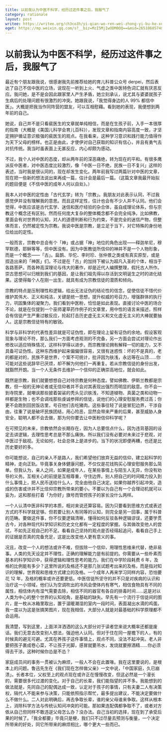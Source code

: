 ```yaml
---
title: 以前我认为中医不科学，经历过这件事之后，我服气了
category: rationale
layout: post
writee: https://writee.org/ch3co3h/yi-qian-wo-ren-wei-zhong-yi-bu-ke-xue-jing-li-guo-zhe-jian-shi-zhi-hou-wo-fu-qi
eget: https://mp.weixin.qq.com/s?__biz=MzI5MjIwODM0OQ==&mid=2651868574&idx=1&sn=53a3b0b48c8b7f66e128934d4ee2e225&chksm=f7e0062cc0978f3aa1a979704d90c55f65402d29fbd9119a8465e97ab261e3fe19fd68c563e1&token=332977848&lang=zh_CN#rd
---
```


# 以前我认为中医不科学，经历过这件事之后，我服气了

最近有个朋友跟我说，很感谢我先前推荐给她的育儿科普公众号 derpei，然后表达了自己不信中医的立场，说现在一听到上火、气虚之类中医特色词汇就有厌恶反应。我问她，是不是会因此跟家里人产生矛盾，她立刻承认，说尤其与婆婆就孩子生病后的处理问题有很激烈的冲突。她跟我说，「我觉得身边的人 99% 都信中医」。大概是把我当作同阵营的盟友，可以互相慰藉。看到她的表现，我便想到两年前的自己。

她说，自己并不是只看裴医生的文章就单纯相信，而是在生孩子前，入手一本很厚的指南（大概是《美国儿科学会育儿百科》），发现文章和指南内容高度一致，才坚定拥护循证意识极强的裴医生的观点。在我看来，这种学习意识和践行能力值得作为天下父母的榜样。也正是由此，才使伊对自己获取的知识有信心，并且有勇气去对抗传统。我当时虽表面上无甚反应，内心却颇为感动。

不过，我个人对中医的态度，却从两年前的深恶痛绝，转为现在的平和。有很多鹰派反中医者，对中医态度比较激烈，像「中医一日不绝，民族一日不复兴」这样的表述，当时我是很认同的，现在却发生变化。两年前我写过两篇针对中医的文章，现在把一些新的想法说出来再成一篇，估计会是最后一篇。（这篇文章我最开始拟的题目便是《不信中医的成年人何以自处》。）

我本人对中医的定性由「古代玄学」转为「宗教」。我朋友对此表示认同，不过我感觉伊并没有理解我的意思。而且这样定性，估计也会有不少人并不认同。他们会觉得，中医应该是古代玄学、迷信和医疗经验的杂合体，虽自成理论体系，但与宗教这个概念还有区别。然而任何庞大复杂的整体概念都不会完全纯净。比如佛教，里面会有对世界的认知，对人的道德判断和行为约束，不是完全的迷信产物，但整体而言，仍然被定性为宗教。我说中医是宗教，是立足于当下，对它特殊的身份地位给出的定性。

一般而言，宗教中总会有个「神」或占据「神」地位的角色出现——释迦牟尼，穆罕默德，耶稣等等，但中医没有。因为中医教徒所信仰的神并不是一个人物形象，而是一个概念——「古」。扁鹊、华佗、李时珍、张仲景之类或有真实原型，或是捏造出来的「神医」们，不过是在「古」的加持下被认为超凡入圣的个体，相当于各路菩萨。而各种高深理论与伟大的著作，却是近代人编撰整理，假托古人所作。崇古思想可以归根到我们的基因，是让我们祖先得以存活到文明诞生之时的进化结果。这使得每个人在刚一出生，就具有成为宗教信徒的潜质和倾向。

宗教的特点是压制理性和逻辑，给出无法证伪的结论性的信念，促使信徒不惜代价维护其伟大、正义和纯洁，关键是统一思想，提升权威的号召力，增强群体的执行力，巩固集体的凝聚力。我们看到中医粉，恰恰是如此表现。直接讨论中医的场合不论，就是在仅提到一个巫师灌草药作例子的文章里，用中性的语言来描述，照样会有信徒产生严重过敏反应，抡起打击历史虚无主义和文化虚无主义的大棒就要抽人。这是宗教信徒特有的敏锐。

科学与非科学的代表性差异就是可证伪性，即在理论上留有证伪的余地。假设客观现象与理论不符，那么我们一方面考虑观测的不完备，另一方面会尝试对理论作出修改以适应特殊情况，这样科学得以进步。而宗教理论拥有解释一切的能力，又不具备可证伪性。这种东西维护起来偏偏很容易，又很有迷惑性：坏的不是真的，老的都是对的，民族不是世界，个案不可统计，批评因为肤浅，永远等在山顶……你可能对这些说辞早已厌烦，却不解为何他们一再重复。若从宗教信徒的身份出发，就豁然开朗。当一个人无条件去维护一个信仰的正确崇高地位，就会如此。

既然是宗教，我们就要想想自己对待宗教是何种态度。譬如佛教、伊斯兰教都是宗教，但一般的无神论者或无信仰者并不会对其表现出强烈而明显的敌意。你不会一到寺院里，就嘲讽那些披着袈裟的秃头见识肤浅，不知道植物、真菌之类和动物一样都是生物；也不会调戏那些虔诚参拜的信徒，说他们的心理安慰服务费过高；你更不会跑到回民饭店里，号召他们去吃猪肉。这些事往轻了说是冒犯边界，干涉自由，往重了说是破坏民族团结，用心险恶，显然会带来严重的后果，甚至威胁人身安全，聪明人都不会去做，那为何你要去让中医粉信仰科学呢？

在可预见的未来，宗教依然会长期存在，因为人总要信点什么，因为违背基因的设定去讲逻辑，去理性思考总是不那么痛快。所以我们没有必要对未来过于悲观，对中医过于敌视。无论如何，社会总体上是进步的。当下的状况即便再糟，也还是比历史要好的多。

你可能想说，自己的亲人不是路人，我们希望他们放弃无益的信仰，建立起科学的精神，走向正轨。毕竟事关身体健康问题，不仅仅是花钱购买心理安慰服务那么简单。但我认为，亲人之间，如果是成年人，在某些事情上与陌生人无异，你没有劝导的义务。互相关心的前提是互相尊重，守住边界。别人把自己的时间精力投入到什么事情上，把人民币送给什么人，完全由他自己决定。如果你越界引起冲突，造成的伤害或许并不比信仰宗教所带来的要小。不要以为自己有一个合理动机就可以妄为，这和那些打着「为你好」旗号而管控孩子的家长没什么两样。

一个人认清中医非科学的本质，相对来说还算容易。因为只要看到思维方式或表述方式的不科学就足够。但若要让别人有同等的认知，则完全是另一回事，属于科普的范畴。要做这件事，你不仅要逻辑清晰，懂得如何反驳各种逻辑谬误，还要学贯古今，对各种现代科学知识和历史文化都有一定程度的掌握。与其做改变他人的尝试，不如先正视自己的不足。看看自己坚持的观点是否经得起追问，看看自己手上的证据是否真的完备充足，这是比改变他人更有意义的事。

况且，改变一个人的想法或许不难，但拔除一个信仰，用理性思维来代替，绝非易事。人类的先天设定并不理性，正确的理解能力是有前提的。你需要从一些朴素而基本的科学知识中，获得逻辑和理性思考的能力。我们在中学阶段耗费 6 年，及格的比例能有多少？这里所说的及格还不是那几张试题考出来的及格，而是指对知识的理解，世界观和思维方式建立的及格。一个成年人再来学习同样内容，恐怕要花 12 年，及格的概率或许还要更低。中医信徒所坚守的并不只是对疾病的认识和治疗这一小领域，他们认为空调吹出的冷风会使体内有寒气，相信食物具有不同的属性，相信体内有湿气需要去除，相信不同的器官有各自的排毒时间……这是对以人类为中心的整个世界的认知视角，是基础的缺失。早先有一个流行于信徒间的图片，是一枚从冰箱里取出，置于温暖潮湿的室内一段时间，表面凝出水滴的鸡蛋。我一度以为这是张搞笑图片，现在我相信，大部分人就是对最基础的科学原理都不会运用。

我清楚，写到这里，上面洋洋洒洒的这么大部分对于读者您来说大概率还都是废话。我们无意去改变别人想法，强迫他人认同。但对于住在同一屋檐下的人，有的时候真的避无可避。尤其在养孩子这件事情上，观点不同，没法不起冲突。老人非要把孩子裹成卷心菜，不让孩子光脚，感冒就要吊水，发烧就要擦酒精……你必须得去干涉。这种时候你怂是不怂？

家庭成员间的事务一贯被认为麻烦，一般人不会在此置喙。我在这里要说的，是根本上的问题。鲁迅先生在《我们现在怎样做父亲》一文中说，「中国家庭，久已崩溃」。长者本位，父权至上的观点现在或许正在慢慢改变，但这必然是一个漫长的，需要很多代过渡的变化。对于自己的长辈，我们能指望的并不多。我能想到的做法就是，先同自己的配偶达成一致，认定对于孩子的事情，只有夫妻二人有决策权，隔代人不能来参与决策，只能依照指示帮忙，最多提出建议，不能决定要做什么不做什么。二人对此明确后，再去争取长辈，谁的亲父母谁来争取。这样从根本上，消除科学方法与传统认知间冲突的可能。那如果连配偶都争取不了，或者对方依从自己但同样不敢违逆父母怎么办？没办法。自己当初的选择，现在到了承受后果的时候了。「我全都要」毕竟只是梗，我们只不过尽量去预测与衡量，一个决定所带来的好处，同它所带来的麻烦相比，哪个更大一些而已。
